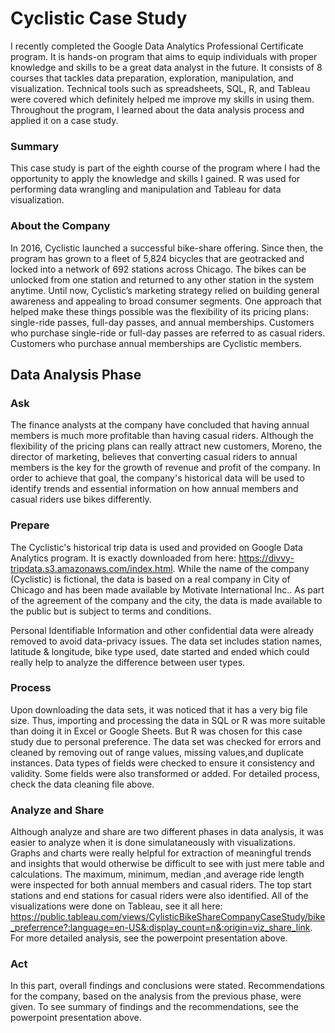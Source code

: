 # Cyclistic Case Study

I recently completed the Google Data Analytics Professional Certificate program. It is hands-on program that aims to equip individuals with proper knowledge and skills to be a great data analyst in the future. It consists of 8 courses that tackles data preparation, exploration, manipulation, and visualization. Technical tools such as spreadsheets, SQL, R, and Tableau were covered which definitely helped me improve my skills in using them. Throughout the program, I learned about the data analysis process and applied it on a case study. 


### Summary
This case study is part of the eighth course of the program where I had the opportunity to apply the knowledge and skills I gained. R was used for performing data wrangling and manipulation and Tableau for data visualization. 

### About the Company 
In 2016, Cyclistic launched a successful bike-share offering. Since then, the program has grown to a fleet of 5,824 bicycles that are geotracked and locked into a network of 692 stations across Chicago. The bikes can be unlocked from one station and returned to any other station in the system anytime. Until now, Cyclistic’s marketing strategy relied on building general awareness and appealing to broad consumer segments. One approach that helped make these things possible was the flexibility of its pricing plans: single-ride passes, full-day passes, and annual memberships. Customers who purchase single-ride or full-day passes are referred to as casual riders. Customers who purchase annual memberships are Cyclistic members. 


## Data Analysis Phase

### Ask 
The finance analysts at the company have concluded that having annual members is much more profitable than having casual riders. Although the flexibility of the pricing plans can really attract new customers,  Moreno, the director of marketing, believes that converting casual riders to annual members is the key for the growth of revenue and profit of the company. In order to achieve that goal, the company's historical data will be used to identify trends and essential information on how annual members and casual riders use bikes differently. 

### Prepare
The Cyclistic's historical trip data is used and provided on Google Data Analytics program. It is exactly downloaded from here: https://divvy-tripdata.s3.amazonaws.com/index.html. While the name of the company (Cyclistic) is fictional, the data is based on a real company in City of Chicago and has been made available by Motivate International Inc.. As part of the agreement of the company and the city, the data is made available to the public but is subject to terms and conditions.

Personal Identifiable Information and other confidential data were already removed to avoid data-privacy issues. The data set includes station names, latitude & longitude, bike type used, date started and ended which could really help to analyze the difference between user types. 

### Process
Upon downloading the data sets, it was noticed that it has a very big file size. Thus, importing and processing the data in SQL or R was more suitable than doing it in Excel or Google Sheets. But R was chosen for this case study due to personal preference. The data set was checked for errors and cleaned by removing out of range values, missing values,and duplicate instances. Data types of fields were checked to ensure it consistency and validity. Some fields were also transformed or added. For detailed process, check the data cleaning file above. 

### Analyze and Share
Although analyze and share are two different phases in data analysis, it was easier to analyze when it is done simulataneously with visualizations. Graphs and charts were really helpful for extraction of meaningful trends and insights that would otherwise be difficult to see with just mere table and calculations. The maximum, minimum, median ,and average ride length were inspected for both annual members and casual riders. The top start stations and end stations for casual riders were also identified. All of the visualizations were done on Tableau, see it all here: https://public.tableau.com/views/CylisticBikeShareCompanyCaseStudy/bike_preferrence?:language=en-US&:display_count=n&:origin=viz_share_link. 
For more detailed analysis, see the powerpoint presentation above. 

### Act
In this part, overall findings and conclusions were stated. Recommendations for the company, based on the analysis from the previous phase, were given. To see summary of findings and the recommendations, see the powerpoint presentation above. 



